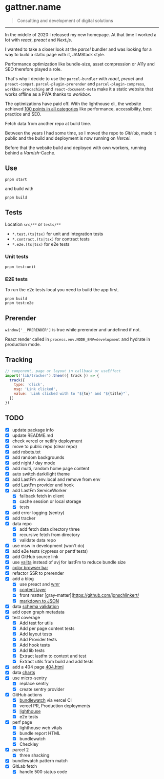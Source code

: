 # gattner.name

> Consulting and development of digital solutions

---

In the middle of 2020 I released my new homepage. At that time I worked a lot with _react_, _preact_ and _Next.js_.

I wanted to take a closer look at the _parcel_ bundler and was looking for a way to build a static page with it, JAMStack style.

Performance optimization like bundle-size, asset compression or A11y and SEO therefore played a role.

That's why I decide to use the `parcel-bundler` with _react_, _preact_ and `preact-compat`. `parcel-plugin-prerender` and `parcel-plugin-compress`, `workbox-precaching` and `react-document-meta` make it a static website that works offline as a PWA thanks to _workbox_.

The optimizations have paid off. With the lighthouse cli, the website achieved [100 points in all categories](https://googlechrome.github.io/lighthouse/viewer/?gist=6b8b5f4e71fda1b8b7b412c6de92e6ab) like performance, accessibility, best practice and SEO.

Fetch data from another repo at build time.

Between the years I had some time, so I moved the repo to _GitHub_, made it public and the build and deployment is now running on _Vercel_.

Before that the website build and deployed with own workers, running behind a _Varnish_-Cache.

## Use

```shell
pnpm start
```

and build with

```shell
pnpm build
```

## Tests

Location `src/**` or `tests/**`

- `*.test.(ts|tsx)` for unit and integration tests
- `*.contract.(ts|tsx)` for contract tests
- `*.e2e.(ts|tsx)` for e2e tests

### Unit tests

```shell
pnpm test:unit
```

### E2E tests

To run the e2e tests local you need to build the app first.

```shell
pnpm build
pnpm test:e2e
```

## Prerender

`window['__PRERENDER']` is true while prerender and undefined if not.

React render called in `process.env.NODE_ENV=development` and hydrate in production mode.

## Tracking

```javascript
// component, page or layout in callback or useEffect
import('lib/tracker').then(({ track }) => {
  track({
    type: 'click',
    msg: 'Link clicked',
    value: `Link clicked with to "${to}" and "${title}"`,
  })
})
```

## TODO

- [x] update package info
- [x] update README.md
- [x] check vercel or netlify deployment
- [x] move to public repo (clear repo)
- [x] add robots.txt
- [x] add random backgrounds
- [x] add night / day mode
- [x] add multi, random home page content
- [x] auto switch dark/light theme
- [x] add LastFm .env.local and remove from env
- [x] add LastFm provider and hook
- [x] add LastFm ServiceWorker
  - [x] fallback fetch in client
  - [x] cache session or local storage
  - [x] tests
- [x] add error logging (sentry)
- [x] add tracker
- [x] data repo
  - [x] add fetch data directory three
  - [x] recursive fetch from directory
  - [x] validate data repo
- [x] use msw in development (won't do)
- [X] add e2e tests (cypress or pentf tests)
- [x] add GitHub source link
- [x] use [valita](https://github.com/badrap/valita/blob/main/README.md) instead of avj for lastFm to reduce bundle size
- [x] [color browser bar](https://stackoverflow.com/a/37630385)
- [x] refactor SSR to prerender
- [X] add a blog
  - [X] use preact and [wmr](https://wmr.dev/)
  - [X] [content layer](https://github.com/contentlayerdev/contentlayer)
  - [X] front matter [gray-matter](<https://github.com/jonschlinkert/>
  - [X] [markdown to JSON](https://github.com/MoOx/markdown-to-json)
- [x] data [schema validation](https://ajv.js.org/guide/async-validation.html)
- [x] add open graph metadata
- [x] test coverage
  - [x] Add test for utils
  - [x] Add per page content tests
  - [x] Add layout tests
  - [x] Add Provider tests
  - [X] Add hook tests
  - [X] Add lib tests
  - [x] Extract lastfm to context and test
  - [x] Extract utils from build and add tests
- [x] add a 404 page [404.html](https://vercel.com/guides/custom-404-page)
- [X] data [charts](https://nivo.rocks/)
- [x] use micro-sentry
  - [x] replace sentry
  - [x] create sentry provider
- [x] GitHub actions
  - [x] [bundlewatch](https://github.com/bundlewatch/bundlewatch) via vercel CI
  - [x] vercel PR, Production deployments
  - [X] [lighthouse](https://github.com/marketplace/actions/web-performance-audits-with-lighthouse)
  - [X] e2e tests
- [x] perf page
  - [x] lighthouse web vitals
  - [x] bundle report HTML
  - [x] bundlewatch
  - [x] Checkley
- [X] parcel 2
  - [X] three shacking
- [x] bundlewatch pattern match
- [x] GitLab fetch
  - [x] handle 500 status code
